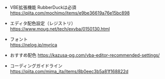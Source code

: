 
- VBE拡張機能  RubberDuckは必須
https://qiita.com/mochimo/items/e9be36619a76e15bc898

- エディタ配色設定（レジストリ）  
https://www.moug.net/tech/exvba/0150130.html

- フォント  
https://nelog.jp/myrica

- おすすめ配色
https://kazusa-pg.com/vba-editor-recommended-settings/

- コーディングガイドライン
https://qiita.com/mima_ita/items/8b0eec3b5a81f168822d